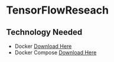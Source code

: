 # TensorFlowReseach 

## Technology Needed
* Docker  [Download Here](https://docs.docker.com/release-notes/docker-ce/#edge-releases)
* Docker Compose [Download Here](https://docs.docker.com/compose/install/)